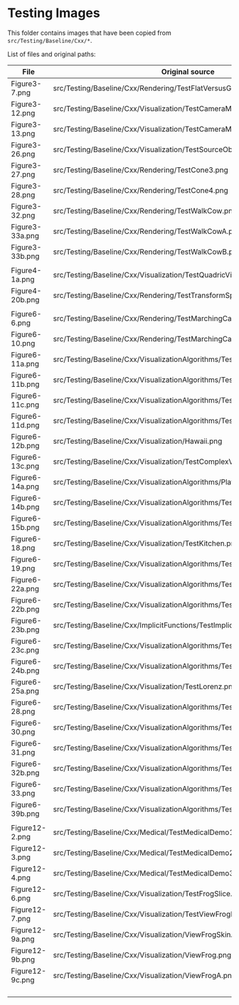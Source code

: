 # Testing Images

This folder contains images that have been copied from `src/Testing/Baseline/Cxx/*`.

List of files and original paths:

| File | Original source |
| ---- | --------------- |
| Figure3-7.png | src/Testing/Baseline/Cxx/Rendering/TestFlatVersusGouraud.png |
| Figure3-12.png | src/Testing/Baseline/Cxx/Visualization/TestCameraModel1.png |
| Figure3-13.png | src/Testing/Baseline/Cxx/Visualization/TestCameraModel2.png |
| Figure3-26.png | src/Testing/Baseline/Cxx/Visualization/TestSourceObjectsDemo.png |
| Figure3-27.png | src/Testing/Baseline/Cxx/Rendering/TestCone3.png |
| Figure3-28.png | src/Testing/Baseline/Cxx/Rendering/TestCone4.png |
| Figure3-32.png | src/Testing/Baseline/Cxx/Rendering/TestWalkCow.png |
| Figure3-33a.png | src/Testing/Baseline/Cxx/Rendering/TestWalkCowA.png |
| Figure3-33b.png | src/Testing/Baseline/Cxx/Rendering/TestWalkCowB.png |
| | |
| Figure4-1a.png | src/Testing/Baseline/Cxx/Visualization/TestQuadricVisualization.png |
| Figure4-20b.png | src/Testing/Baseline/Cxx/Rendering/TestTransformSphere.png |
| | |
| Figure6-6.png | src/Testing/Baseline/Cxx/Rendering/TestMarchingCasesA.png |
| Figure6-10.png | src/Testing/Baseline/Cxx/Rendering/TestMarchingCasesB.png |
| Figure6-11a.png | src/Testing/Baseline/Cxx/VisualizationAlgorithms/TestHeadSlice.png |
| Figure6-11b.png | src/Testing/Baseline/Cxx/VisualizationAlgorithms/TestHeadBone.png |
| Figure6-11c.png | src/Testing/Baseline/Cxx/VisualizationAlgorithms/TestCombustorIsosurface.png |
| Figure6-11d.png | src/Testing/Baseline/Cxx/VisualizationAlgorithms/TestIronIsoSurface.png |
| Figure6-12b.png | src/Testing/Baseline/Cxx/Visualization/Hawaii.png |
| Figure6-13c.png | src/Testing/Baseline/Cxx/Visualization/TestComplexV.png |
| Figure6-14a.png | src/Testing/Baseline/Cxx/VisualizationAlgorithms/PlateVibration.png |
| Figure6-14b.png | src/Testing/Baseline/Cxx/VisualizationAlgorithms/TestVelocityProfile.png |
| Figure6-15b.png | src/Testing/Baseline/Cxx/VisualizationAlgorithms/TestDisplacementPlot.png |
| Figure6-18.png | src/Testing/Baseline/Cxx/Visualization/TestKitchen.png |
| Figure6-19.png | src/Testing/Baseline/Cxx/VisualizationAlgorithms/TestBluntStreamlines.png |
| Figure6-22a.png | src/Testing/Baseline/Cxx/VisualizationAlgorithms/TestTensorAxes.png |
| Figure6-22b.png | src/Testing/Baseline/Cxx/VisualizationAlgorithms/TestTensorEllipsoids.png |
| Figure6-23b.png | src/Testing/Baseline/Cxx/ImplicitFunctions/TestImplicitSphere.png |
| Figure6-23c.png | src/Testing/Baseline/Cxx/VisualizationAlgorithms/TestIceCream.png |
| Figure6-24b.png | src/Testing/Baseline/Cxx/VisualizationAlgorithms/TestExtractData.png |
| Figure6-25a.png | src/Testing/Baseline/Cxx/Visualization/TestLorenz.png |
| Figure6-28.png | src/Testing/Baseline/Cxx/VisualizationAlgorithms/TestHello.png |
| Figure6-30.png | src/Testing/Baseline/Cxx/VisualizationAlgorithms/TestSpikeFran.png |
| Figure6-31.png | src/Testing/Baseline/Cxx/VisualizationAlgorithms/TestCutStructuredGrid.png |
| Figure6-32b.png | src/Testing/Baseline/Cxx/VisualizationAlgorithms/TestCutStructuredGrid.png |
| Figure6-33.png | src/Testing/Baseline/Cxx/VisualizationAlgorithms/TestCutWithScalars.png |
| Figure6-39b.png | src/Testing/Baseline/Cxx/VisualizationAlgorithms/TestContourQuadric.png |
| | |
| Figure12-2.png | src/Testing/Baseline/Cxx/Medical/TestMedicalDemo1.png |
| Figure12-3.png | src/Testing/Baseline/Cxx/Medical/TestMedicalDemo2.png |
| Figure12-4.png | src/Testing/Baseline/Cxx/Medical/TestMedicalDemo3.png |
| Figure12-6.png | src/Testing/Baseline/Cxx/Visualization/TestFrogSlice.png |
| Figure12-7.png | src/Testing/Baseline/Cxx/Visualization/TestViewFrogBoth.png |
| Figure12-9a.png | src/Testing/Baseline/Cxx/Visualization/ViewFrogSkinAndTissue.png |
| Figure12-9b.png | src/Testing/Baseline/Cxx/Visualization/ViewFrog.png |
| Figure12-9c.png | src/Testing/Baseline/Cxx/Visualization/ViewFrogA.png |
| | |
| | |
| | |
| | |
